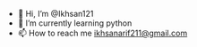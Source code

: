 - 👋 Hi, I’m @Ikhsan121
- 🌱 I’m currently learning python
- 📫 How to reach me ikhsanarif211@gmail.com

<!---
Ikhsan121/Ikhsan121 is a ✨ special ✨ repository because its `README.md` (this file) appears on your GitHub profile.
You can click the Preview link to take a look at your changes.
--->
